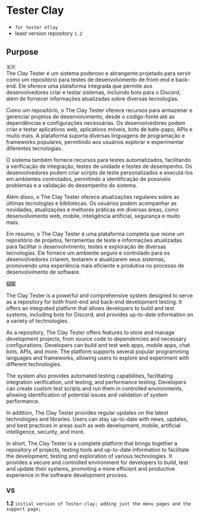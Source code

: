 # Tester Clay


 - `for tester ellay`
 - least version repository `1.2` 
 


## Purpose
 🇧🇷  
The Clay Tester é um sistema poderoso e abrangente projetado para servir como um repositório para testes de desenvolvimento de front-end e back-end. Ele oferece uma plataforma integrada que permite aos desenvolvedores criar e testar sistemas, incluindo bots para o Discord, além de fornecer informações atualizadas sobre diversas tecnologias.

Como um repositório, o The Clay Tester oferece recursos para armazenar e gerenciar projetos de desenvolvimento, desde o código-fonte até as dependências e configurações necessárias. Os desenvolvedores podem criar e testar aplicativos web, aplicativos móveis, bots de bate-papo, APIs e muito mais. A plataforma suporta diversas linguagens de programação e frameworks populares, permitindo aos usuários explorar e experimentar diferentes tecnologias.

O sistema também fornece recursos para testes automatizados, facilitando a verificação de integração, testes de unidade e testes de desempenho. Os desenvolvedores podem criar scripts de teste personalizados e executá-los em ambientes controlados, permitindo a identificação de possíveis problemas e a validação do desempenho do sistema.

Além disso, o The Clay Tester oferece atualizações regulares sobre as últimas tecnologias e bibliotecas. Os usuários podem acompanhar as novidades, atualizações e melhores práticas em diversas áreas, como desenvolvimento web, mobile, inteligência artificial, segurança e muito mais.

Em resumo, o The Clay Tester é uma plataforma completa que reúne um repositório de projetos, ferramentas de teste e informações atualizadas para facilitar o desenvolvimento, testes e exploração de diversas tecnologias. Ele fornece um ambiente seguro e controlado para os desenvolvedores criarem, testarem e atualizarem seus sistemas, promovendo uma experiência mais eficiente e produtiva no processo de desenvolvimento de software.

**🇺🇸**

The Clay Tester is a powerful and comprehensive system designed to serve as a repository for both front-end and back-end development testing. It offers an integrated platform that allows developers to build and test systems, including bots for Discord, and provides up-to-date information on a variety of technologies.

As a repository, The Clay Tester offers features to store and manage development projects, from source code to dependencies and necessary configurations. Developers can build and test web apps, mobile apps, chat bots, APIs, and more. The platform supports several popular programming languages and frameworks, allowing users to explore and experiment with different technologies.

The system also provides automated testing capabilities, facilitating integration verification, unit testing, and performance testing. Developers can create custom test scripts and run them in controlled environments, allowing identification of potential issues and validation of system performance.

In addition, The Clay Tester provides regular updates on the latest technologies and libraries. Users can stay up-to-date with news, updates, and best practices in areas such as web development, mobile, artificial intelligence, security, and more.

In short, The Clay Tester is a complete platform that brings together a repository of projects, testing tools and up-to-date information to facilitate the development, testing and exploration of various technologies. It provides a secure and controlled environment for developers to build, test and update their systems, promoting a more efficient and productive experience in the software development process.



### VS

**1.2**  `initial version of Tester-clay; adding just the menu pages and the support page;`
